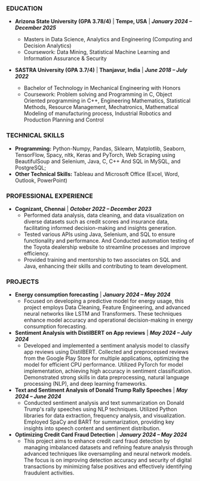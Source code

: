 ### EDUCATION
- **Arizona State University (GPA 3.78/4)** | **Tempe, USA** | **_January 2024 – December 2025_**                                                                            
  - Masters in Data Science, Analytics and Engineering (Computing and Decision Analytics) 
  - Coursework: Data Mining, Statistical Machine Learning and Information Assurance & Security                                                                                          

- **SASTRA University (GPA 3.7/4)** | **Thanjavur, India** | **_June 2018 – July 2022_**                	                       	                          
  - Bachelor of Technology in Mechanical Engineering with Honors                                              
  - Coursework: Problem solving and Programming in C, Object Oriented programming in C++, Engineering Mathematics, Statistical Methods, Resource Management, Mechatronics, 
    Mathematical Modeling of manufacturing process, Industrial Robotics and Production Planning and Control

### TECHNICAL SKILLS
- **Programming:** Python-Numpy, Pandas, Sklearn, Matplotlib, Seaborn, TensorFlow, Spacy, nltk, Keras and PyTorch, Web Scraping using BeautifulSoup and Selenium, Java, C, C++ And    SQL in MySQL, and PostgreSQL; 
- **Other Technical Skills:** Tableau and Microsoft Office (Excel, Word, Outlook, PowerPoint)


### PROFESSIONAL EXPERIENCE
- **Cognizant, Chennai**   |   **_October 2022 – December 2023_**                          
  - Performed data analysis, data cleaning, and data visualization on diverse datasets such as credit scores and insurance data, facilitating informed decision-making and insights generation.
  - Tested various APIs using Java, Selenium, and SQL to ensure functionality and performance. And Conducted automation testing of the Toyota dealership website to streamline processes and improve efficiency.
  - Provided training and mentorship to two associates on SQL and Java, enhancing their skills and contributing to team development.


### PROJECTS
- **Energy consumption forecasting** | **_January 2024 – May 2024_**
  - Focused on developing a predictive model for energy usage, this project employs Data Cleaning, Feature Engineering, and advanced neural networks like LSTM and Transformers. These techniques enhance model accuracy and operational decision-making in energy consumption forecasting.
- **Sentiment Analysis with DistilBERT on App reviews** | **_May 2024 – July 2024_**					          
  - Developed and implemented a sentiment analysis model to classify app reviews using DistilBERT. Collected and preprocessed reviews from the Google Play Store for multiple applications, optimizing the model for efficient CPU performance. Utilized PyTorch for model implementation, achieving high accuracy in sentiment classification. Demonstrated strong skills in data preprocessing, natural language processing (NLP), and deep learning frameworks.
- **Text and Sentiment Analysis of Donald Trump Rally Speeches** | **_May 2024 – June 2024_**		         
  - Conducted sentiment analysis and text summarization on Donald Trump's rally speeches using NLP techniques. Utilized Python libraries for data extraction, frequency analysis, and visualization. Employed SpaCy and BART for summarization, providing key insights into speech content and sentiment distribution.
- **Optimizing Credit Card Fraud Detection** | **_January 2024 – May 2024_**					    
  - This project aims to enhance credit card fraud detection by managing imbalanced datasets and refining feature analysis through advanced techniques like oversampling and neural network models. The focus is on improving detection accuracy and security of digital transactions by minimizing false positives and effectively identifying fraudulent activities.

